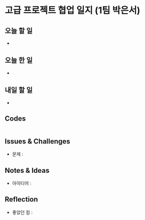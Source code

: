 # 고급 프로젝트 협업 일지 (1팀 박은서)

## 오늘 할 일
* 
## 오늘 한 일
*

## 내일 할 일
* 
## Codes
```ruby

```
## Issues & Challenges
* 문제 : 
## Notes & Ideas
* 아이디어 :  
## Reflection
* 좋았던 점 :
